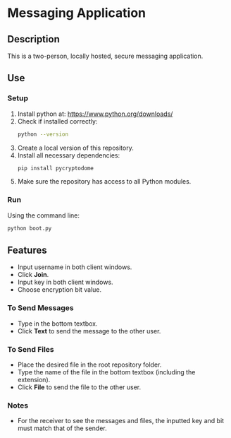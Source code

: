 # Messaging Application

## Description
This is a two-person, locally hosted, secure messaging application.

## Use

### Setup
1. Install python at: https://www.python.org/downloads/
2. Check if installed correctly:
   ```bash
   python --version
   ``` 
4. Create a local version of this repository.
5. Install all necessary dependencies:
   ```bash
   pip install pycryptodome
   ```
3. Make sure the repository has access to all Python modules.

### Run
Using the command line:
```bash
python boot.py
```

## Features
- Input username in both client windows.
- Click **Join**.
- Input key in both client windows.
- Choose encryption bit value.

### To Send Messages
- Type in the bottom textbox.
- Click **Text** to send the message to the other user.

### To Send Files
- Place the desired file in the root repository folder.
- Type the name of the file in the bottom textbox (including the extension).
- Click **File** to send the file to the other user.

### Notes
- For the receiver to see the messages and files, the inputted key and bit must match that of the sender.

